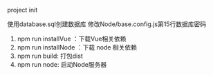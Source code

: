 project init

使用database.sql创建数据库
修改Node/base.config.js第15行数据库密码
1. npm run installVue ：下载Vue相关依赖
2. npm run installNode ：下载 node 相关依赖
3. npm run build: 打包dist
4. npm run node: 启动Node服务器
